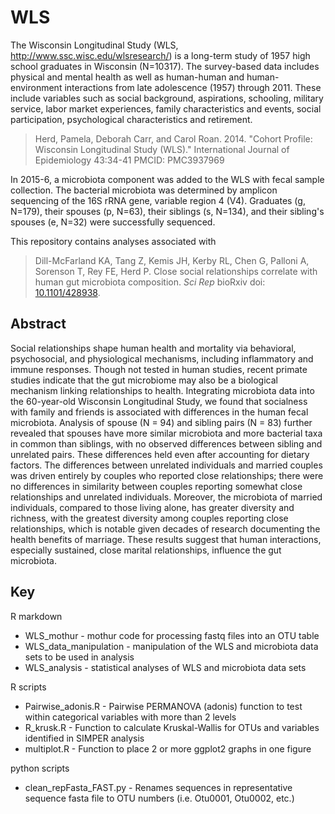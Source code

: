# WLS
The Wisconsin Longitudinal Study (WLS, http://www.ssc.wisc.edu/wlsresearch/) is a long-term study of 1957 high school graduates in Wisconsin (N=10317). The survey-based data includes physical and mental health as well as human-human and human-environment interactions from late adolescence (1957) through 2011. These include variables such as social background, aspirations, schooling, military service, labor market experiences, family characteristics and events, social participation, psychological characteristics and retirement.

> Herd, Pamela, Deborah Carr, and Carol Roan. 2014. "Cohort Profile: Wisconsin Longitudinal Study (WLS)." International Journal of Epidemiology 43:34-41 PMCID: PMC3937969

In 2015-6, a microbiota component was added to the WLS with fecal sample collection. The bacterial microbiota was determined by amplicon sequencing of the 16S rRNA gene, variable region 4 (V4). Graduates (g, N=179), their spouses (p, N=63), their siblings (s, N=134), and their sibling's spouses (e, N=32) were successfully sequenced.

This repository contains analyses associated with

> Dill-McFarland KA, Tang Z, Kemis JH, Kerby RL, Chen G, Palloni A, Sorenson T, Rey FE, Herd P. Close social relationships correlate with human gut microbiota composition. *Sci Rep* bioRxiv doi: [10.1101/428938](https://www.biorxiv.org/content/early/2018/09/27/428938).

## Abstract
Social relationships shape human health and mortality via behavioral, psychosocial, and physiological mechanisms, including inflammatory and immune responses. Though not tested in human studies, recent primate studies indicate that the gut microbiome may also be a biological mechanism linking relationships to health. Integrating microbiota data into the 60-year-old Wisconsin Longitudinal Study, we found that socialness with family and friends is associated with differences in the human fecal microbiota. Analysis of spouse (N = 94) and sibling pairs (N = 83) further revealed that spouses have more similar microbiota and more bacterial taxa in common than siblings, with no observed differences between sibling and unrelated pairs. These differences held even after accounting for dietary factors. The differences between unrelated individuals and married couples was driven entirely by couples who reported close relationships; there were no differences in similarity between couples reporting somewhat close relationships and unrelated individuals. Moreover, the microbiota of married individuals, compared to those living alone, has greater diversity and richness, with the greatest diversity among couples reporting close relationships, which is notable given decades of research documenting the health benefits of marriage. These results suggest that human interactions, especially sustained, close marital relationships, influence the gut microbiota.

## Key
R markdown

  * WLS_mothur - mothur code for processing fastq files into an OTU table
  * WLS_data_manipulation - manipulation of the WLS and microbiota data sets to be used in analysis
  * WLS_analysis - statistical analyses of WLS and microbiota data sets

R scripts
  * Pairwise_adonis.R - Pairwise PERMANOVA (adonis) function to test within categorical variables with more than 2 levels
  * R_krusk.R	- Function to calculate Kruskal-Wallis for OTUs and variables identified in SIMPER analysis
  * multiplot.R - Function to place 2 or more ggplot2 graphs in one figure

python scripts
  * clean_repFasta_FAST.py - Renames sequences in representative sequence fasta file to OTU numbers (i.e. Otu0001, Otu0002, etc.)
